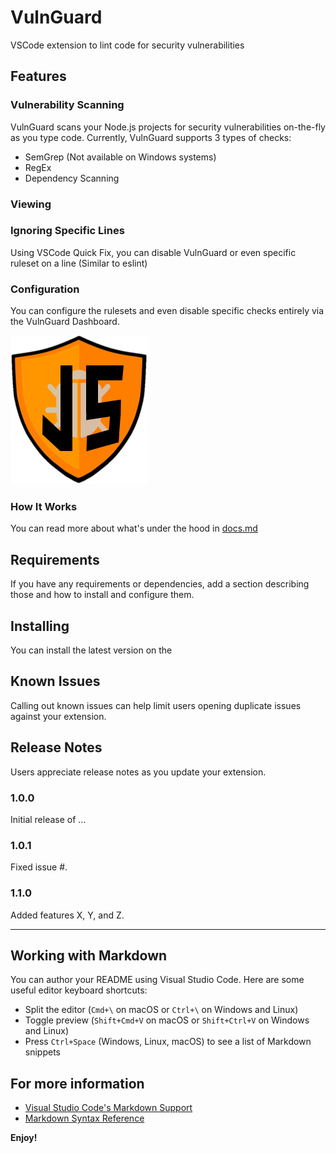 # VulnGuard
VSCode extension to lint code for security vulnerabilities

## Features
### Vulnerability Scanning
VulnGuard scans your Node.js projects for security vulnerabilities on-the-fly as you type code. Currently, VulnGuard supports 3 types of checks:
- SemGrep (Not available on Windows systems)
- RegEx
- Dependency Scanning

### Viewing 

### Ignoring Specific Lines
Using VSCode Quick Fix, you can disable VulnGuard or even specific ruleset on a line (Similar to eslint)

### Configuration
You can configure the rulesets and even disable specific checks entirely via the VulnGuard Dashboard.

![VulnGuard Dashboard](media/vulnguard.png)

### How It Works
You can read more about what's under the hood in [docs.md](./docs.md)

## Requirements
If you have any requirements or dependencies, add a section describing those and how to install and configure them.

## Installing
You can install the latest version on the 




## Known Issues

Calling out known issues can help limit users opening duplicate issues against your extension.

## Release Notes

Users appreciate release notes as you update your extension.

### 1.0.0

Initial release of ...

### 1.0.1

Fixed issue #.

### 1.1.0

Added features X, Y, and Z.

---

## Working with Markdown

You can author your README using Visual Studio Code.  Here are some useful editor keyboard shortcuts:

* Split the editor (`Cmd+\` on macOS or `Ctrl+\` on Windows and Linux)
* Toggle preview (`Shift+Cmd+V` on macOS or `Shift+Ctrl+V` on Windows and Linux)
* Press `Ctrl+Space` (Windows, Linux, macOS) to see a list of Markdown snippets

## For more information

* [Visual Studio Code's Markdown Support](http://code.visualstudio.com/docs/languages/markdown)
* [Markdown Syntax Reference](https://help.github.com/articles/markdown-basics/)

**Enjoy!**
